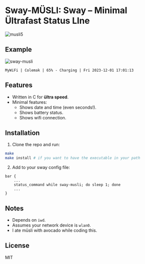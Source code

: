 # Sway-MÜSLI: Sway – Minimal Ültrafast Status LIne

![musli5](https://github.com/sebastiancarlos/sway-musli/assets/88276600/eef1f29a-27db-4a81-ad5d-09c7db590ca8)

## Example
![sway-musli](https://github.com/sebastiancarlos/sway-musli/assets/88276600/b1c82f5e-b2b7-4176-ae95-da5d6ed42d04)

`MyWiFi | Colemak | 65% - Charging | Fri 2023-12-01 17:01:13`


## Features
- Written in C for **ültra speed**.
- Minimal features:
    - Shows date and time (even seconds!).
    - Shows battery status.
    - Shows wifi connection.

## Installation
1. Clone the repo and run:
```bash
make
make install # if you want to have the executable in your path
```

2. Add to your sway config file:
```
bar {
    ...
    status_command while sway-musli; do sleep 1; done
    ...
}
```

## Notes
- Depends on `iwd`.
- Assumes your network device is `wlan0`.
- I ate müsli with avocado while coding this.

## License
MIT
